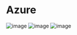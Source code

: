 # Azure

![image](https://github.com/user-attachments/assets/c645a255-68ea-4999-9ece-d55053c3e92c)
![image](https://github.com/user-attachments/assets/9bda8af1-0f4d-48bd-a116-c463bff67cbf)
![image](https://github.com/user-attachments/assets/4024238c-4fdd-421b-b8b9-8c1ee0bcbeb7)
